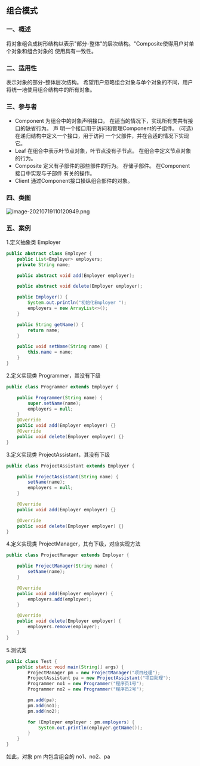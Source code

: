 ## 组合模式

### 一、概述

将对象组合成树形结构以表示"部分-整体"的层次结构。"Composite使得用户对单个对象和组合对象的
使用具有一致性。

### 二、适用性

表示对象的部分-整体层次结构。
希望用户忽略组合对象与单个对象的不同，用户将统一地使用组合结构中的所有对象。

### 三、参与者

- Component 为组合中的对象声明接口。 在适当的情况下，实现所有类共有接口的缺省行为。 声
  明一个接口用于访问和管理Component的子组件。 (可选)在递归结构中定义一个接口，用于访问
  一个父部件，并在合适的情况下实现它。
- Leaf 在组合中表示叶节点对象，叶节点没有子节点。 在组合中定义节点对象的行为。
- Composite 定义有子部件的那些部件的行为。 存储子部件。 在Component接口中实现与子部件
  有关的操作。
- Client 通过Component接口操纵组合部件的对象。

### 四、类图

![image-20210719110120949.png](https://gitee.com/linqin07/pic/raw/master/image-20210719110120949.png)

### 五、案例

1.定义抽象类 Employer

```java
public abstract class Employer {
    public List<Employer> employers;
    private String name;

    public abstract void add(Employer employer);

    public abstract void delete(Employer employer);

    public Employer() {
        System.out.println("初始化Employer ");
        employers = new ArrayList<>();
    }

    public String getName() {
        return name;
    }

    public void setName(String name) {
        this.name = name;
    }
}

```

2.定义实现类 Programmer，其没有下级

```java
public class Programmer extends Employer {

    public Programmer(String name) {
        super.setName(name);
        employers = null;
    }
    @Override
    public void add(Employer employer) {}
    @Override
    public void delete(Employer employer) {}
}
```

3.定义实现类 ProjectAssistant，其没有下级

```java
public class ProjectAssistant extends Employer {

    public ProjectAssistant(String name) {
        setName(name);
        employers = null;
    }

    @Override
    public void add(Employer employer) {}

    @Override
    public void delete(Employer employer) {}
}
```

4.定义实现类 ProjectManager，其有下级，对应实现方法

```java
public class ProjectManager extends Employer {

    public ProjectManager(String name) {
        setName(name);
    }

    @Override
    public void add(Employer employer) {
        employers.add(employer);
    }

    @Override
    public void delete(Employer employer) {
        employers.remove(employer);
    }
}
```

5.测试类

```java
public class Test {
    public static void main(String[] args) {
        ProjectManager pm = new ProjectManager("项目经理");
        ProjectAssistant pa = new ProjectAssistant("项目助理");
        Programmer no1 = new Programmer("程序员1号");
        Programmer no2 = new Programmer("程序员2号");

        pm.add(pa);
        pm.add(no1);
        pm.add(no2);

        for (Employer employer : pm.employers) {
            System.out.println(employer.getName());
        }
    }
}
```

如此，对象 pm 内包含组合的 no1、no2、pa